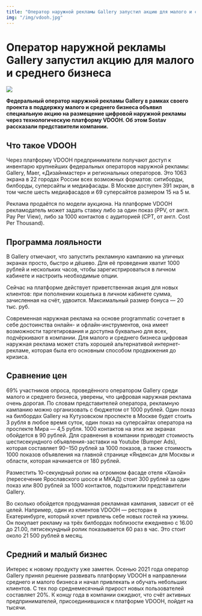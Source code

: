 ```yaml
---
title: "Оператор наружной рекламы Gallery запустил акцию для малого и среднего бизнеса"
img: "/img/vdooh.jpg"
---
```


# Оператор наружной рекламы Gallery запустил акцию для малого и среднего бизнеса

![](/img/vdooh.jpg)

**Федеральный оператор наружной рекламы  Gallery в рамках своего проекта в поддержку малого и среднего бизнеса объявил специальную акцию на размещение цифровой наружной рекламы через технологическую платформу VDOOH. Об этом Sostav рассказали представители компании.**

## Что такое VDOOH

Через платформу VDOOH предприниматели получают доступ к инвентарю крупнейших федеральных операторов наружной рекламы: Gallery, Maer, «Дизайнмастер» и региональных операторов. Это 1063 экрана в 22 городах России всех возможных форматов: ситиборды, билборды, суперсайты и медиафасады. В Москве доступен 391 экран, в том числе шесть медиафасадов и 69 суперсайтов размером 15 на 5 м.

Реклама продаётся по модели аукциона. На платформе VDOOH рекламодатель может задать ставку либо за один показ (PPV, от англ. Pay Per View), либо за 1000 контактов с аудиторией (CPT, от англ. Cost Per Thousand).

## Программа лояльности

В Gallery отмечают, что запустить рекламную кампанию на уличных экранах просто, быстро и дёшево. Для её проведения хватит 1000 рублей и нескольких часов, чтобы зарегистрироваться в личном кабинете и настроить необходимые опции.

Сейчас на платформе действует приветственная акция для новых клиентов: при пополнении кошелька в личном кабинете сумма, зачисленная на счёт, удвоится. Максимальный размер бонуса — 20 тыс. руб.

Современная наружная реклама на основе programmatic сочетает в себе достоинства онлайн- и офлайн-инструментов, она имеет возможности таргетирования и доступна буквально для всех, подчёркивают в компании. Для малого и среднего бизнеса цифровая наружная реклама может стать хорошей альтернативой интернет-рекламе, которая была его основным способом продвижения до кризиса.

## Сравнение цен

69% участников опроса, проведённого оператором Gallery среди малого и среднего бизнеса, уверены, что цифровая наружная реклама очень дорогая. По словам представителей оператора, рекламную кампанию можно организовать с бюджетом от 1000 рублей. Один показ на билбордах Gallery на Кутузовском проспекте в Москве будет стоить 3 рубля в любое время суток, один показ на суперсайтах оператора на проспекте Мира — 4,5 рубля. 1000 контактов на этих же экранах обойдется в 90 рублей. Для сравнения в компании приводят стоимость шестисекундного объявления-заставки на Youtube (Bumper Ads), которая составляет 90−150 рублей за 1000 показов, а также стоимость 1000 показов объявления на главной странице «Яндекса» для Москвы и области, которая начинается от 180 рублей.

Разместить 10-секундный ролик на огромном фасаде отеля «Ханой» (пересечение Ярославского шоссе и МКАД) стоит 300 рублей за один показ или 800 рублей за 1000 контактов, подытожили представители Gallery.

Во сколько обойдется продуманная рекламная кампания, зависит от её целей. Например, один из клиентов VDOOH — ресторан в Екатеринбурге, который хочет привлечь себе новых гостей на ужины. Он покупает рекламу на трёх билбордах поблизости ежедневно с 16.00 до 21.00, пятисекундный ролик показывается 60 раз в час. Это стоит около 21 500 рублей в месяц.

## Средний и малый бизнес

Интерес к новому продукту уже заметен. Осенью 2021 года оператор Gallery принял решение развивать платформу VDOOH в направлении среднего и малого бизнеса и начал привлекать и обучать небольших клиентов. С тех пор среднемесячный прирост новых пользователей составляет 20%. К концу года в компании ожидают, что счёт активных предпринимателей, присоединившихся к платформе VDOOH, пойдет на тысячи.